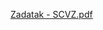 [Zadatak - SCVZ.pdf](https://github.com/foivz/pi2024-zadace-mstarcevi213/files/14731506/Zadatak.-.SCVZ.pdf)
